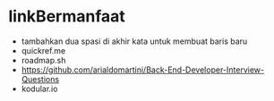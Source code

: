 # linkBermanfaat
- tambahkan dua spasi di akhir kata untuk membuat baris baru  
- quickref.me  
- roadmap.sh  
- https://github.com/arialdomartini/Back-End-Developer-Interview-Questions
- kodular.io
